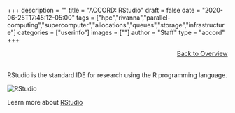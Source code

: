 +++
description = ""
title = "ACCORD: RStudio"
draft = false
date = "2020-06-25T17:45:12-05:00"
tags = ["hpc","rivanna","parallel-computing","supercomputer","allocations","queues","storage","infrastructure"]
categories = ["userinfo"]
images = [""]
author = "Staff"
type = "accord"
+++

<a href="../overview/" style="float:right;width:100%;text-align:right;margin-bottom:2rem;" class="small">Back to Overview</a>

RStudio is the standard IDE for research using the R programming language.

![RStudio](/images/accord/rstudio.png)

Learn more about [RStudio](https://rstudio.com/)
